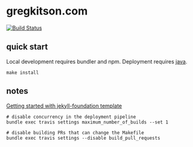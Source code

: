 # gregkitson.com

[![Build Status](https://travis-ci.org/awaxa/gregkitson.com.svg)](https://travis-ci.org/awaxa/gregkitson.com)

## quick start

Local development requires bundler and npm.  Deployment requires [java](https://github.com/laurilehmijoki/s3_website#install).

```shell
make install
```

## notes

[Getting started with jekyll-foundation template](https://github.com/core77/jekyll-foundation/wiki/Getting-started)

```shell
# disable concurrency in the deployment pipeline
bundle exec travis settings maximum_number_of_builds --set 1

# disable building PRs that can change the Makefile
bundle exec travis settings --disable build_pull_requests
```
